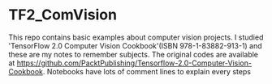 # TF2_ComVision

This repo contains basic examples about computer vision projects. I studied  'TensorFlow 2.0 Computer Vision Cookbook'(ISBN 978-1-83882-913-1) and these are my notes to remember subjects. The original codes are available at https://github.com/PacktPublishing/Tensorflow-2.0-Computer-Vision-Cookbook. 
Notebooks have lots of comment lines to explain every steps
